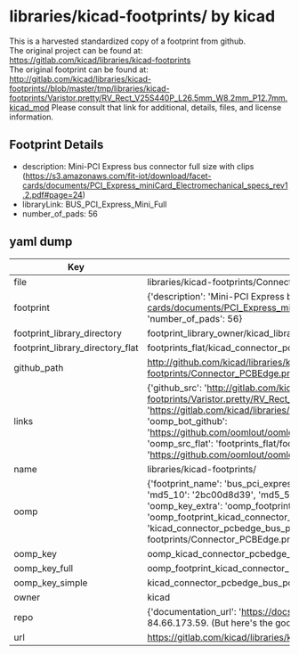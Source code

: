 # libraries/kicad-footprints/ by kicad  
This is a harvested standardized copy of a footprint from github.  
The original project can be found at:  
https://gitlab.com/kicad/libraries/kicad-footprints  
The original footprint can be found at:
http://gitlab.com/kicad/libraries/kicad-footprints//blob/master/tmp/libraries/kicad-footprints/Varistor.pretty/RV_Rect_V25S440P_L26.5mm_W8.2mm_P12.7mm.kicad_mod
Please consult that link for additional, details, files, and license information.  
## Footprint Details
* description: Mini-PCI Express bus connector full size with clips (https://s3.amazonaws.com/fit-iot/download/facet-cards/documents/PCI_Express_miniCard_Electromechanical_specs_rev1.2.pdf#page=24)  
* libraryLink: BUS_PCI_Express_Mini_Full  
* number_of_pads: 56  
## yaml dump  
| Key | Value |  
| --- | --- |  
| file | libraries/kicad-footprints/Connector_PCBEdge.pretty/BUS_PCI_Express_Mini_Full.kicad_mod |  
| footprint | {'description': 'Mini-PCI Express bus connector full size with clips (https://s3.amazonaws.com/fit-iot/download/facet-cards/documents/PCI_Express_miniCard_Electromechanical_specs_rev1.2.pdf#page=24)', 'libraryLink': 'BUS_PCI_Express_Mini_Full', 'number_of_pads': 56} |  
| footprint_library_directory | footprint_library_owner/kicad_libraries/kicad-footprints/ |  
| footprint_library_directory_flat | footprints_flat/kicad_connector_pcbedge_bus_pci_express_mini_full/working |  
| github_path | http://github.com/kicad/libraries/kicad-footprints//blob/master/tmp/libraries/kicad-footprints/Connector_PCBEdge.pretty/BUS_PCI_Express_Mini_Full.kicad_mod |  
| links | {'github_src': 'http://gitlab.com/kicad/libraries/kicad-footprints//blob/master/tmp/libraries/kicad-footprints/Varistor.pretty/RV_Rect_V25S440P_L26.5mm_W8.2mm_P12.7mm.kicad_mod', 'github_src_repo': 'https://gitlab.com/kicad/libraries/kicad-footprints', 'oomp_bot': 'footprints/kicad_connector_pcbedge_bus_pci_express_mini_full/working', 'oomp_bot_github': 'https://github.com/oomlout/oomlout_oomp_footprint_bot/tree/main/footprints/kicad_connector_pcbedge_bus_pci_express_mini_full/working', 'oomp_src_flat': 'footprints_flat/footprints_flat/kicad_connector_pcbedge_bus_pci_express_mini_full/working', 'oomp_src_flat_github': 'https://github.com/oomlout/oomlout_oomp_footprint_src/tree/main/footprints_flat/kicad_connector_pcbedge_bus_pci_express_mini_full/working'} |  
| name | libraries/kicad-footprints/ |  
| oomp | {'footprint_name': 'bus_pci_express_mini_full', 'library_name': 'connector_pcbedge', 'md5': '2bc00d8d39421ad592d69a547d6b0e2b', 'md5_10': '2bc00d8d39', 'md5_5': '2bc00', 'md5_6': '2bc00d', 'oomp_key': 'oomp_kicad_connector_pcbedge_bus_pci_express_mini_full', 'oomp_key_extra': 'oomp_footprint_kicad_connector_pcbedge_bus_pci_express_mini_full', 'oomp_key_full': 'oomp_footprint_kicad_connector_pcbedge_bus_pci_express_mini_full_2bc00d', 'oomp_key_simple': 'kicad_connector_pcbedge_bus_pci_express_mini_full', 'original_filename': 'libraries/kicad-footprints/Connector_PCBEdge.pretty/BUS_PCI_Express_Mini_Full.kicad_mod', 'owner_name': 'kicad'} |  
| oomp_key | oomp_kicad_connector_pcbedge_bus_pci_express_mini_full |  
| oomp_key_full | oomp_footprint_kicad_connector_pcbedge_bus_pci_express_mini_full |  
| oomp_key_simple | kicad_connector_pcbedge_bus_pci_express_mini_full |  
| owner | kicad |  
| repo | {'documentation_url': 'https://docs.github.com/rest/overview/resources-in-the-rest-api#rate-limiting', 'message': "API rate limit exceeded for 84.66.173.59. (But here's the good news: Authenticated requests get a higher rate limit. Check out the documentation for more details.)"} |  
| url | https://gitlab.com/kicad/libraries/kicad-footprints |  


